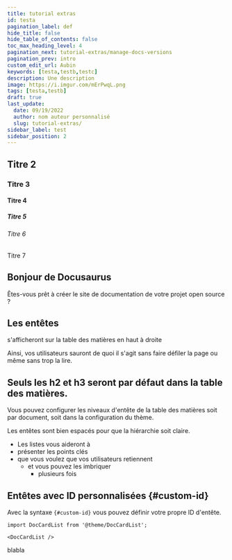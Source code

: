 ```yaml
---
title: tutorial extras
id: testa
pagination_label: def
hide_title: false
hide_table_of_contents: false
toc_max_heading_level: 4
pagination_next: tutorial-extras/manage-docs-versions
pagination_prev: intro
custom_edit_url: Aubin
keywords: [testa,testb,testc]
description: Une description
image: https://i.imgur.com/mErPwqL.png
tags: [testa,testb]
draft: true
last_update:
  date: 09/19/2022
  author: nom auteur personnalisé
  slug: tutorial-extras/
sidebar_label: test
sidebar_position: 2
---
```



## Titre 2
### Titre 3
#### Titre 4
##### Titre 5
###### Titre 6
Titre 7

## Bonjour de Docusaurus

Êtes-vous prêt à créer le site de documentation de votre projet open source ?

## Les entêtes

s'afficheront sur la table des matières en haut à droite

Ainsi, vos utilisateurs sauront de quoi il s'agit sans faire défiler la page ou même sans trop la lire.

## Seuls les h2 et h3 seront par défaut dans la table des matières.

Vous pouvez configurer les niveaux d'entête de la table des matières soit par document, soit dans la configuration du thème.

Les entêtes sont bien espacés pour que la hiérarchie soit claire.

- Les listes vous aideront à
- présenter les points clés
- que vous voulez que vos utilisateurs retiennent
  - et vous pouvez les imbriquer
    - plusieurs fois

## Entêtes avec ID personnalisées {#custom-id}

Avec la syntaxe `{#custom-id}` vous pouvez définir votre propre ID d'entête.

```mdx-code-block
import DocCardList from '@theme/DocCardList';

<DocCardList />
```

blabla